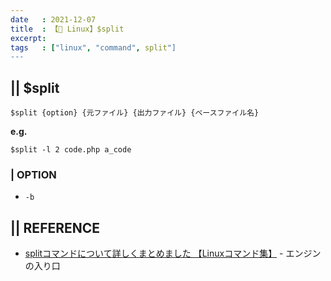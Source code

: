 ```yaml
---
date   : 2021-12-07
title  : 【🐚 Linux】$split
excerpt: 
tags   : ["linux", "command", split"]
---
```


## || $split
```shell
$split {option} {元ファイル} {出力ファイル} {ベースファイル名}
```
**e.g.**  
```shell
$split -l 2 code.php a_code
```
### | OPTION
* `-b`

## || REFERENCE
- [splitコマンドについて詳しくまとめました 【Linuxコマンド集】](https://eng-entrance.com/linux-command-split) - エンジンの入り口
